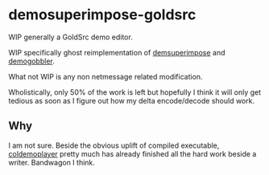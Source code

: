 # demosuperimpose-goldsrc

WIP generally a GoldSrc demo editor.

WIP specifically ghost reimplementation of [demsuperimpose](https://github.com/matthewearl/demsuperimpose) and [demogobbler](https://github.com/lipsanen/demogobbler).

What not WIP is any non netmessage related modification.

Wholistically, only 50% of the work is left but hopefully I think it will only get tedious as soon as I figure out how my delta encode/decode should work.

## Why

I am not sure. Beside the obvious uplift of compiled executable, [coldemoplayer](https://github.com/jpcy/coldemoplayer) pretty much has already finished all the hard work beside a writer. Bandwagon I think.
